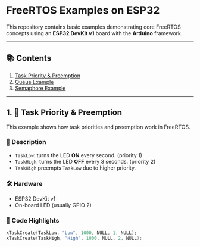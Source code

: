 # FreeRTOS Examples on ESP32

This repository contains basic examples demonstrating core FreeRTOS concepts using an **ESP32 DevKit v1** board with the **Arduino** framework.

---

## 📚 Contents

1. [Task Priority & Preemption](#1-task-priority--preemption)
2. [Queue Example](#2-queue-example)
3. [Semaphore Example](#3-semaphore-example)

---

## 1. 🧩 Task Priority & Preemption

This example shows how task priorities and preemption work in FreeRTOS.

### 🔹 Description
- `TaskLow`: turns the LED **ON** every second. (priority 1)
- `TaskHigh`: turns the LED **OFF** every 3 seconds. (priority 2)
- `TaskHigh` preempts `TaskLow` due to higher priority.

### 🛠 Hardware
- ESP32 DevKit v1
- On-board LED (usually GPIO 2)

### 📄 Code Highlights
```cpp
xTaskCreate(TaskLow, "Low", 1000, NULL, 1, NULL);
xTaskCreate(TaskHigh, "High", 1000, NULL, 2, NULL);

